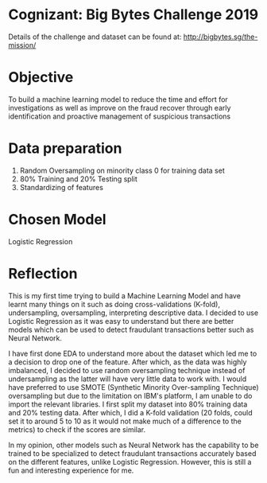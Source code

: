 # Cognizant: Big Bytes Challenge 2019
Details of the challenge and dataset can be found at: http://bigbytes.sg/the-mission/ 

# Objective
To build a machine learning model to reduce the time and effort for investigations as well as improve on the fraud recover through early identification and proactive management of suspicious transactions

# Data preparation
1) Random Oversampling on minority class 0 for training data set
2) 80% Training and 20% Testing split
3) Standardizing of features

# Chosen Model
Logistic Regression

# Reflection
This is my first time trying to build a Machine Learning Model and have learnt many things on it such as doing cross-validations (K-fold), undersampling, oversampling, interpreting descriptive data. I decided to use Logistic Regression as it was easy to understand but there are better models which can be used to detect fraudulant transactions better such as Neural Network. 

I have first done EDA to understand more about the dataset which led me to a decision to drop one of the feature. After which, as the data was highly imbalanced, I decided to use random oversampling technique instead of undersampling as the latter will have very little data to work with. I would have preferred to use SMOTE (Synthetic Minority Over-sampling Technique) oversampling but due to the limitation on IBM's platform, I am unable to do import the relevant libraries. I first split my dataset into 80% training data and 20% testing data. After which, I did a K-fold validation (20 folds, could set it to around 5 to 10 as it would not make much of a difference to the metrics) to check if the scores are similar.

In my opinion, other models such as Neural Network has the capability to be trained to be specialized to detect fraudulant transactions accurately based on the different features, unlike Logistic Regression. However, this is still a fun and interesting experience for me.
